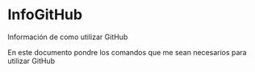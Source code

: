 # InfoGitHub
Información de como utilizar GitHub

En este documento pondre los comandos que me sean necesarios para utilizar GitHub
